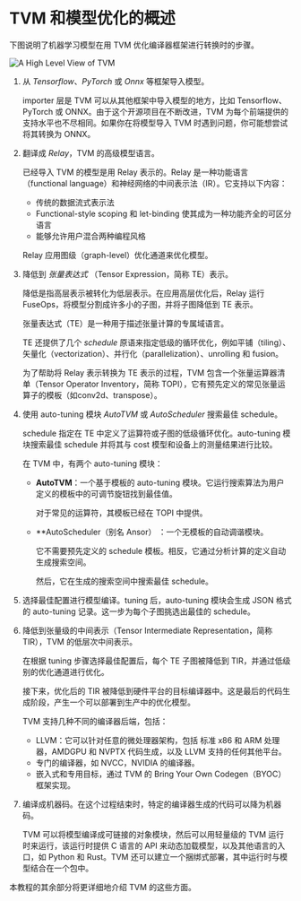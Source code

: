 # TVM 和模型优化的概述

下图说明了机器学习模型在用 TVM 优化编译器框架进行转换时的步骤。

![A High Level View of TVM](https://tvm.apache.org/images/tutorial/overview.png)

1. 从 *Tensorflow*、*PyTorch* 或 *Onnx* 等框架导入模型。

   importer 层是 TVM 可以从其他框架中导入模型的地方，比如 Tensorflow、PyTorch 或 ONNX。由于这个开源项目在不断改进，TVM 为每个前端提供的支持水平也不尽相同。如果你在将模型导入 TVM 时遇到问题，你可能想尝试将其转换为 ONNX。

2. 翻译成 *Relay*，TVM 的高级模型语言。

   已经导入 TVM 的模型是用 Relay 表示的。Relay 是一种功能语言（functional language）和神经网络的中间表示法（IR）。它支持以下内容：

   - 传统的数据流式表示法
   - Functional-style scoping 和 let-binding 使其成为一种功能齐全的可区分语言
   - 能够允许用户混合两种编程风格

   Relay 应用图级（graph-level）优化通道来优化模型。

3. 降低到 *张量表达式* （Tensor Expression，简称 TE）表示。

   降低是指高层表示被转化为低层表示。在应用高层优化后，Relay 运行 FuseOps，将模型分割成许多小的子图，并将子图降低到 TE 表示。

   张量表达式（TE）是一种用于描述张量计算的专属域语言。

   TE 还提供了几个 *schedule* 原语来指定低级的循环优化，例如平铺（tiling）、矢量化（vectorization）、并行化（parallelization）、unrolling 和 fusion。

   为了帮助将 Relay 表示转换为 TE 表示的过程，TVM 包含一个张量运算器清单（Tensor Operator Inventory，简称 TOPI），它有预先定义的常见张量运算子的模板（如conv2d、transpose）。

4. 使用 auto-tuning 模块 *AutoTVM* 或 *AutoScheduler* 搜索最佳 schedule。

   schedule 指定在 TE 中定义了运算符或子图的低级循环优化。auto-tuning 模块搜索最佳 schedule 并将其与 cost 模型和设备上的测量结果进行比较。

   在 TVM 中，有两个 auto-tuning 模块：

   - **AutoTVM**：一个基于模板的 auto-tuning 模块。它运行搜索算法为用户定义的模板中的可调节旋钮找到最佳值。

      对于常见的运算符，其模板已经在 TOPI 中提供。

   - **AutoScheduler（别名 Ansor） ：一个无模板的自动调谐模块。

      它不需要预先定义的 schedule 模板。相反，它通过分析计算的定义自动生成搜索空间。

      然后，它在生成的搜索空间中搜索最佳 schedule。

5. 选择最佳配置进行模型编译。tuning 后，auto-tuning 模块会生成 JSON 格式的 auto-tuning 记录。这一步为每个子图挑选出最佳的 schedule。

6. 降低到张量级的中间表示（Tensor Intermediate Representation，简称 TIR），TVM 的低层次中间表示。

   在根据 tuning 步骤选择最佳配置后，每个 TE 子图被降低到 TIR，并通过低级别的优化通道进行优化。

   接下来，优化后的 TIR 被降低到硬件平台的目标编译器中。这是最后的代码生成阶段，产生一个可以部署到生产中的优化模型。
   
   TVM 支持几种不同的编译器后端，包括：

   - LLVM：它可以针对任意的微处理器架构，包括 标准 x86 和 ARM 处理器，AMDGPU 和 NVPTX 代码生成，以及 LLVM 支持的任何其他平台。
   - 专门的编译器，如 NVCC，NVIDIA 的编译器。
   - 嵌入式和专用目标，通过 TVM 的 Bring Your Own Codegen（BYOC）框架实现。

7. 编译成机器码。在这个过程结束时，特定的编译器生成的代码可以降为机器码。

   TVM 可以将模型编译成可链接的对象模块，然后可以用轻量级的 TVM 运行时来运行，该运行时提供 C 语言的 API 来动态加载模型，以及其他语言的入口，如 Python 和 Rust。TVM 还可以建立一个捆绑式部署，其中运行时与模型结合在一个包中。

本教程的其余部分将更详细地介绍 TVM 的这些方面。
